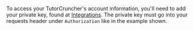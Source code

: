 To access your TutorCruncher's account information, you'll need to add your private key,
found at [Integrations](https://secure.tutorcruncher.com/api/integration/list/). The private key
must go into your requests header under `Authorization` like in the example shown. 
